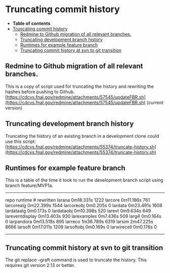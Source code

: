 Truncating commit history
========================================================

-   **Table of contents**
-   [Truncating commit history](#Truncating-commit-history)
    -   [Redmine to Github migration of all relevant branches.](#Redmine-to-Github-migration-of-all-relevant-branches)
    -   [Truncating development branch history](#Truncating-development-branch-history)
    -   [Runtimes for example feature branch](#Runtimes-for-example-feature-branch)
    -   [Truncating commit history at svn to git transition](#Truncating-commit-history-at-svn-to-git-transition)

Redmine to Github migration of all relevant branches.
---------------------------------------------------------------------------------------------------------------

This is a copy of script used for truncating the history and rewriting the hashes before pushing to Github.\
[https://cdcvs.fnal.gov/redmine/attachments/57545/updateFBR.sh](https://cdcvs.fnal.gov/redmine/attachments/57545/updateFBR.sh) (current version)

Truncating development branch history
--------------------------------------------------------------------------------

Truncating the history of an existing branch in a development clone could use this script:\
[https://cdcvs.fnal.gov/redmine/attachments/55374/truncate-history.sh](https://cdcvs.fnal.gov/redmine/attachments/55374/truncate-history.sh)

Runtimes for example feature branch
----------------------------------------------------------------------------

This is a table of the time it took to run the development branch script using branch feature/MVP1a.

  ----------------- ----------- --------------
  repo              runtime     \# rewritten
  larana            0m18.331s   1222
  larcore           0m11.186s   761
  larcorealg        0m22.399s   1544
  larcoreobj        0m0.205s    0
  lardata           0m23.491s   1608
  lardataalg        0m0.173s    0
  lardataobj        0m10.398s   520
  larevt            0m9.634s    649
  lareventdisplay   0m13.403s   930
  larexamples       0m7.436s    509
  larg4             0m0.164s    0
  larpandora        0m13.518s   895
  larreco           1m36.789s   6319
  larsim            2m47.225s   8666
  larsoft           0m17.011s   1209
  larsoftobj        0m0.169s    0
  larwirecell       0m0.176s    0
  ----------------- ----------- --------------

Truncating commit history at svn to git transition
----------------------------------------------------------------------------------------------------------

The git replace –graft command is used to truncate the history. This requires git version 2.13 or better.
